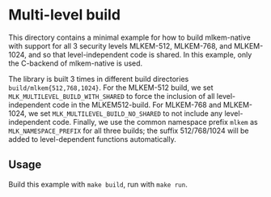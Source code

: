 [//]: # (SPDX-License-Identifier: CC-BY-4.0)

# Multi-level build

This directory contains a minimal example for how to build mlkem-native with support for all 3 security levels
MLKEM-512, MLKEM-768, and MLKEM-1024, and so that level-independent code is shared. In this example, only the C-backend
of mlkem-native is used.

The library is built 3 times in different build directories `build/mlkem{512,768,1024}`. For the MLKEM-512 build, we set
`MLK_MULTILEVEL_BUILD_WITH_SHARED` to force the inclusion of all level-independent code in the
MLKEM512-build. For MLKEM-768 and MLKEM-1024, we set `MLK_MULTILEVEL_BUILD_NO_SHARED` to not include any
level-independent code. Finally, we use the common namespace prefix `mlkem` as `MLK_NAMESPACE_PREFIX` for all three
builds; the suffix 512/768/1024 will be added to level-dependent functions automatically.

## Usage

Build this example with `make build`, run with `make run`.
